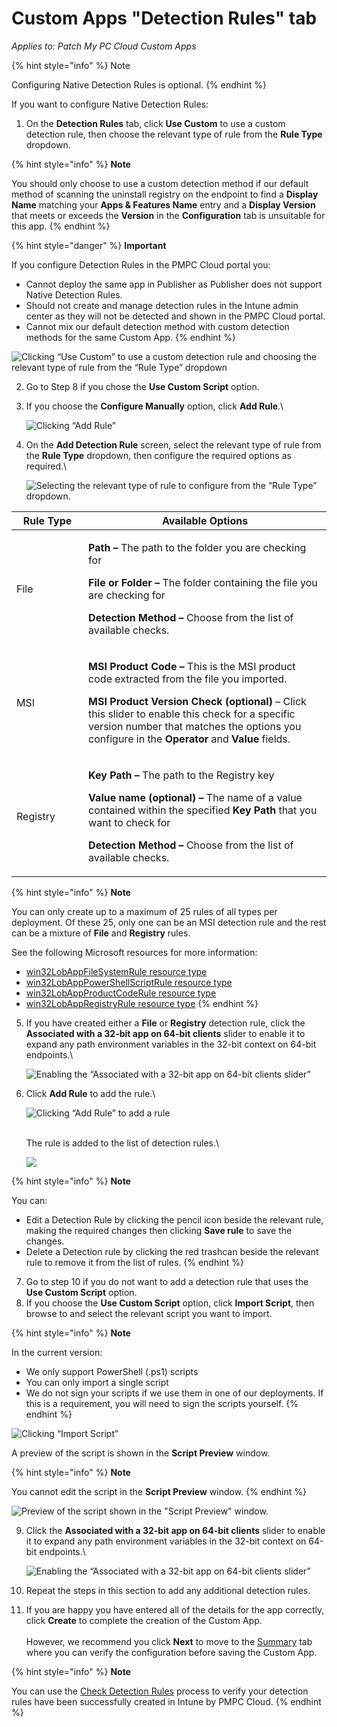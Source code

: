 # Custom Apps "Detection Rules" tab

_Applies to: Patch My PC Cloud Custom Apps_

{% hint style="info" %}
Note

Configuring Native Detection Rules is optional.
{% endhint %}

If you want to configure Native Detection Rules:

1. On the **Detection Rules** tab, click **Use Custom** to use a custom detection rule, then choose the relevant type of rule from the **Rule Type** dropdown.

{% hint style="info" %}
**Note**

You should only choose to use a custom detection method if our default method of scanning the uninstall registry on the endpoint to find a **Display Name** matching your **Apps & Features Name** entry and a **Display Version** that meets or exceeds the **Version** in the **Configuration** tab is unsuitable for this app.
{% endhint %}

{% hint style="danger" %}
**Important**

If you configure Detection Rules in the PMPC Cloud portal you:

* Cannot deploy the same app in Publisher as Publisher does not support Native Detection Rules.
* Should not create and manage detection rules in the Intune admin center as they will not be detected and shown in the PMPC Cloud portal.
* Cannot mix our default detection method with custom detection methods for the same Custom App.
{% endhint %}

![Clicking “Use Custom” to use a custom detection rule and choosing the relevant type of rule from the “Rule Type” dropdown](<../../../.gitbook/assets/image-(196) (1).png>)

2. Go to Step 8 if you chose the **Use Custom Script** option.
3.  If you choose the **Configure Manually** option, click **Add Rule**.\\

    ![Clicking “Add Rule”](<../../../.gitbook/assets/image-(197) (1).png>)
4.  On the **Add Detection Rule** screen, select the relevant type of rule from the **Rule Type** dropdown, then configure the required options as required.\\

    ![Selecting the relevant type of rule to configure from the “Rule Type” dropdown.](<../../../.gitbook/assets/image-(199) (1).png>)

<table><thead><tr><th width="99.111083984375">Rule Type</th><th>Available Options</th></tr></thead><tbody><tr><td>File</td><td><p><strong>Path –</strong> The path to the folder you are checking for</p><p><strong>File or Folder –</strong> The folder containing the file you are checking for</p><p><strong>Detection Method –</strong> Choose from the list of available checks.</p></td></tr><tr><td>MSI</td><td><p><strong>MSI Product Code –</strong> This is the MSI product code extracted from the file you imported.</p><p><strong>MSI Product Version Check (optional)</strong> – Click this slider to enable this check for a specific version number that matches the options you configure in the <strong>Operator</strong> and <strong>Value</strong> fields.</p></td></tr><tr><td>Registry</td><td><p><strong>Key Path –</strong> The path to the Registry key</p><p><strong>Value name (optional) –</strong> The name of a value contained within the specified <strong>Key Path</strong> that you want to check for</p><p><strong>Detection Method –</strong> Choose from the list of available checks.</p></td></tr></tbody></table>

{% hint style="info" %}
**Note**

You can only create up to a maximum of 25 rules of all types per deployment. Of these 25, only one can be an MSI detection rule and the rest can be a mixture of **File** and **Registry** rules.

See the following Microsoft resources for more information:

* [win32LobAppFileSystemRule resource type](https://learn.microsoft.com/en-us/graph/api/resources/intune-apps-win32lobappfilesystemrule?view=graph-rest-1.0)
* [win32LobAppPowerShellScriptRule resource type](https://learn.microsoft.com/en-us/graph/api/resources/intune-apps-win32lobapppowershellscriptrule?view=graph-rest-1.0)
* [win32LobAppProductCodeRule resource type](https://learn.microsoft.com/en-us/graph/api/resources/intune-apps-win32lobappproductcoderule?view=graph-rest-1.0)
* [win32LobAppRegistryRule resource type](https://learn.microsoft.com/en-us/graph/api/resources/intune-apps-win32lobappregistryrule?view=graph-rest-1.0)
{% endhint %}

5.  If you have created either a **File** or **Registry** detection rule, click the **Associated with a 32-bit app on 64-bit clients** slider to enable it to expand any path environment variables in the 32-bit context on 64-bit endpoints.\\

    ![Enabling the “Associated with a 32-bit app on 64-bit clients slider”](<../../../.gitbook/assets/image-(200) (1).png>)
6.  Click **Add Rule** to add the rule.\\

    ![Clicking “Add Rule” to add a rule](<../../../.gitbook/assets/image-(201) (1).png>)

    \
    The rule is added to the list of detection rules.\\

    ![](../../../.gitbook/assets/image-\(202\).png)

{% hint style="info" %}
**Note**

You can:

* Edit a Detection Rule by clicking the pencil icon beside the relevant rule, making the required changes then clicking **Save rule** to save the changes.
* Delete a Detection rule by clicking the red trashcan beside the relevant rule to remove it from the list of rules.
{% endhint %}

7. Go to step 10 if you do not want to add a detection rule that uses the **Use Custom Script** option.
8. If you choose the **Use Custom Script** option, click **Import Script**, then browse to and select the relevant script you want to import.

{% hint style="info" %}
**Note**

In the current version:

* We only support PowerShell (.ps1) scripts
* You can only import a single script
* We do not sign your scripts if we use them in one of our deployments. If this is a requirement, you will need to sign the scripts yourself.
{% endhint %}

![Clicking “Import Script”](<../../../.gitbook/assets/image-(203) (1).png>)

A preview of the script is shown in the **Script Preview** window.

{% hint style="info" %}
**Note**

You cannot edit the script in the **Script Preview** window.
{% endhint %}

![Preview of the script shown in the "Script Preview" window.](<../../../.gitbook/assets/image-(204) (1).png>)

9.  Click the **Associated with a 32-bit app on 64-bit clients** slider to enable it to expand any path environment variables in the 32-bit context on 64-bit endpoints.\\

    ![Enabling the “Associated with a 32-bit app on 64-bit clients slider”](<../../../.gitbook/assets/image-(205) (1).png>)
10. Repeat the steps in this section to add any additional detection rules.
11. If you are happy you have entered all of the details for the app correctly, click **Create** to complete the creation of the Custom App.\
    \
    However, we recommend you click **Next** to move to the [Summary](custom-apps-summary-tab.md) tab where you can verify the configuration before saving the Custom App.

{% hint style="info" %}
**Note**

You can use the [Check Detection Rules](../../cloud-reference/intune-reference/check-detection-rules-in-intune.md) process to verify your detection rules have been successfully created in Intune by PMPC Cloud.
{% endhint %}
